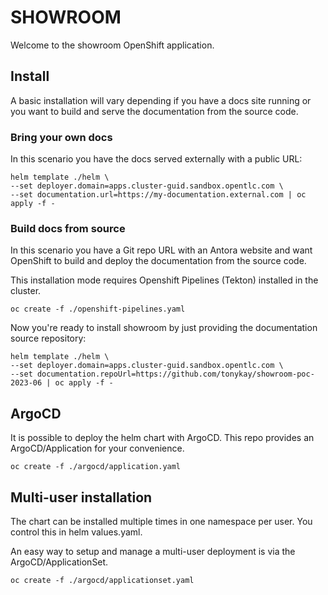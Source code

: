# SHOWROOM

Welcome to the showroom OpenShift application.

## Install

A basic installation will vary depending if you have a docs site running or you want to build and serve
the documentation from the source code.

### Bring your own docs

In this scenario you have the docs served externally with a public URL:

```
helm template ./helm \
--set deployer.domain=apps.cluster-guid.sandbox.opentlc.com \
--set documentation.url=https://my-documentation.external.com | oc apply -f -
```

### Build docs from source

In this scenario you have a Git repo URL with an Antora website and want OpenShift to build and deploy
the documentation from the source code.

This installation mode requires Openshift Pipelines (Tekton) installed in the cluster.

```
oc create -f ./openshift-pipelines.yaml
```

Now you're ready to install showroom by just providing the documentation source repository:

```
helm template ./helm \
--set deployer.domain=apps.cluster-guid.sandbox.opentlc.com \
--set documentation.repoUrl=https://github.com/tonykay/showroom-poc-2023-06 | oc apply -f -
```

## ArgoCD

It is possible to deploy the helm chart with ArgoCD. This repo provides an ArgoCD/Application for
your convenience.

```
oc create -f ./argocd/application.yaml
```

## Multi-user installation

The chart can be installed multiple times in one namespace per user. You control this in helm values.yaml.

An easy way to setup and manage a multi-user deployment is via the ArgoCD/ApplicationSet.

```
oc create -f ./argocd/applicationset.yaml
```
